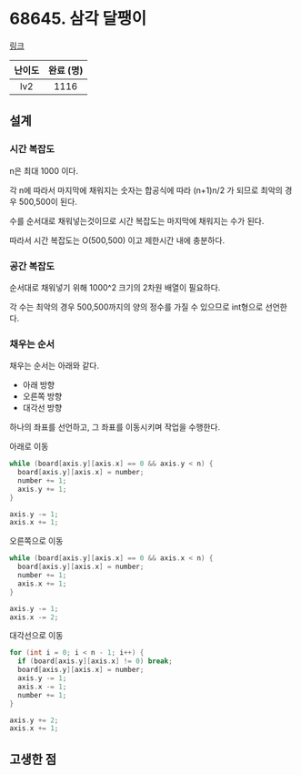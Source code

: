 # 68645. 삼각 달팽이

[링크](https://programmers.co.kr/learn/courses/30/lessons/68645)

| 난이도 | 완료 (명) |
| :----: | :-------: |
|  lv2   |   1116    |

## 설계

### 시간 복잡도

n은 최대 1000 이다.

각 n에 따라서 마지막에 채워지는 숫자는 합공식에 따라 (n+1)n/2 가 되므로 최악의 경우 500,500이 된다.

수를 순서대로 채워넣는것이므로 시간 복잡도는 마지막에 채워지는 수가 된다.

따라서 시간 복잡도는 O(500,500) 이고 제한시간 내에 충분하다.

### 공간 복잡도

순서대로 채워넣기 위해 1000^2 크기의 2차원 배열이 필요하다.

각 수는 최악의 경우 500,500까지의 양의 정수를 가질 수 있으므로 int형으로 선언한다.

### 채우는 순서

채우는 순서는 아래와 같다.

- 아래 방향
- 오른쪽 방향
- 대각선 방향

하나의 좌표를 선언하고, 그 좌표를 이동시키며 작업을 수행한다.

아래로 이동

```cpp
while (board[axis.y][axis.x] == 0 && axis.y < n) {
  board[axis.y][axis.x] = number;
  number += 1;
  axis.y += 1;
}

axis.y -= 1;
axis.x += 1;
```

오른쪽으로 이동

```cpp
while (board[axis.y][axis.x] == 0 && axis.x < n) {
  board[axis.y][axis.x] = number;
  number += 1;
  axis.x += 1;
}

axis.y -= 1;
axis.x -= 2;
```

대각선으로 이동

```cpp
for (int i = 0; i < n - 1; i++) {
  if (board[axis.y][axis.x] != 0) break;
  board[axis.y][axis.x] = number;
  axis.y -= 1;
  axis.x -= 1;
  number += 1;
}

axis.y += 2;
axis.x += 1;
```

## 고생한 점

